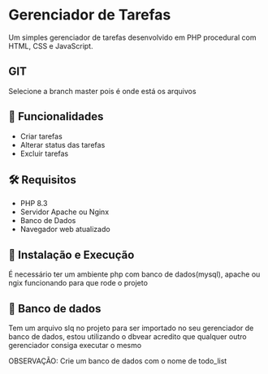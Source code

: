 # Gerenciador de Tarefas

Um simples gerenciador de tarefas desenvolvido em PHP procedural com HTML, CSS e JavaScript.

## GIT

Selecione a branch master pois é onde está os arquivos

## 🚀 Funcionalidades

- Criar tarefas  
- Alterar status das tarefas  
- Excluir tarefas  

## 🛠 Requisitos

- PHP 8.3
- Servidor Apache ou Nginx  
- Banco de Dados  
- Navegador web atualizado  

## 🔧 Instalação e Execução
É necessário ter um ambiente php com banco de dados(mysql), apache ou ngix funcionando para que rode o projeto

## 🔧 Banco de dados
Tem um arquivo slq no projeto para ser importado no seu gerenciador de banco de dados, estou utilizando o dbvear
acredito que qualquer outro gerenciador consiga executar o mesmo

OBSERVAÇÃO: Crie um banco de dados com o nome de todo_list
